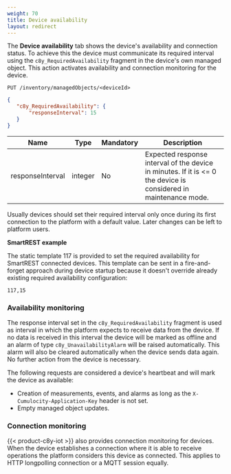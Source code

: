 ```yaml
---
weight: 70
title: Device availability
layout: redirect
---
```


The **Device availability** tab shows the device's availability and connection status. To achieve this the device must communicate its required interval using the ```c8y_RequiredAvailability``` fragment in the device's own managed object. This action activates availability and connection monitoring for the device.

```http
PUT /inventory/managedObjects/<deviceId>
```
```json
{
   "c8y_RequiredAvailability": {
       "responseInterval": 15
   }
}
```

<table>
<colgroup>
<col width="20%">
<col width="10%">
<col width="10%">
<col width="60%">
</colgroup>
<thead>
<tr>
<th>Name</th>
<th>Type</th>
<th>Mandatory</th>
<th>Description</th>
</tr>
</thead>
<tbody>
<tr>
<td>responseInterval</td>
<td>integer</td>
<td>No</td>
<td>Expected response interval of the device in minutes. If it is &lt;= 0 the device is considered in maintenance mode.</td>
</tr>
</tbody>
</table>


Usually devices should set their required interval only once during its first connection to the platform with a default value. Later changes can be left to platform users.

**SmartREST example**

The static template 117 is provided to set the required availability for SmartREST connected devices. This template can be sent in a fire-and-forget approach during device startup because it doesn't override already existing required availability configuration:

`117,15`

### Availability monitoring

The response interval set in the ```c8y_RequiredAvailability``` fragment is used as interval in which the platform expects to receive data from the device. If no data is received in this interval the device will be marked as offline and an alarm of type ```c8y_UnavailabilityAlarm``` will be raised automatically. This alarm will also be cleared automatically when the device sends data again. No further action from the device is necessary.

The following requests are considered a device's heartbeat and will mark the device as available:
 * Creation of measurements, events, and alarms as long as the `X-Cumulocity-Application-Key` header is not set.
 * Empty managed object updates.

### Connection monitoring

{{< product-c8y-iot >}} also provides connection monitoring for devices. When the device establishes a connection where it is able to receive operations the platform considers this device as connected. This applies to HTTP longpolling connection or a MQTT session equally.
